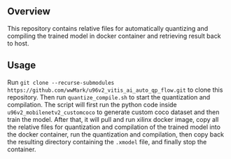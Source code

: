 ## Overview

This repository contains relative files for automatically quantizing and compiling the trained model in docker container
and retrieving result back to host.

## Usage

Run ```git clone --recurse-submodules https://github.com/wwMark/u96v2_vitis_ai_auto_qp_flow.git``` to clone this repository.
Then run ```quantize_compile.sh``` to start the quantization and compilation. The script will first run the python code inside ```u96v2_mobilenetv2_customcoco``` to generate custom coco dataset and then train the model. After that, it will pull and run xilinx docker image, copy all the relative files for quantization and compilation of the trained model into the docker container, run the quantization and compilation, then copy back the resulting directory containing the ```.xmodel``` file, and finally stop the container.